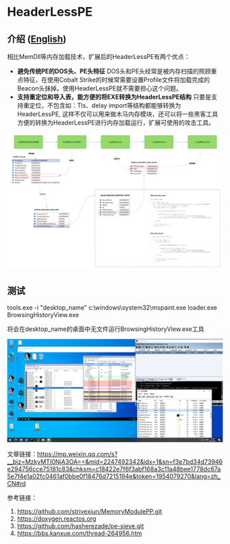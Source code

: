 # HeaderLessPE
## 介绍 ([English](/README.md))

相比MemDll等内存加载技术，扩展后的HeaderLessPE有两个优点：
- **避免传统PE的DOS头、PE头特征**
DOS头和PE头经常是被内存扫描的照顾重点特征，在使用Cobalt Strike的时候常需要设置Profile文件将加载完成的Beacon头抹掉。使用HeaderLessPE就不需要担心这个问题。
- **支持重定位和导入表，能方便的将EXE转换为HeaderLessPE结构**
只要是支持重定位，不包含如：Tls、delay import等结构都能够转换为HeaderLessPE, 这样不仅可以用来做木马内存模块，还可以将一些黑客工具方便的转换为HeaderLessPE进行内存加载运行，扩展可使用的攻击工具。

[![](image/1.png)](https://github.com/M01N-Team/HeaderLessPE/blob/master/image/1.png)

## 测试
tools.exe -i "desktop_name" c:\windows\system32\mspaint.exe loader.exe BrowsingHistoryView.exe

将会在desktop_name的桌面中无文件运行BrowsingHistoryView.exe工具

[![](image/2.png)](https://github.com/M01N-Team/HeaderLessPE/blob/master/image/1.png)

文章链接：https://mp.weixin.qq.com/s?__biz=MzkyMTI0NjA3OA==&mid=2247492342&idx=1&sn=f3e7bd34d73946e294756cce75181c83&chksm=c18422e7f6f3abf168a3c11a48bee1778dc67a5e7f4e1a02fc0461af0bbe0f18476d7215194e&token=1954079270&lang=zh_CN#rd

参考链接：
1. https://github.com/strivexjun/MemoryModulePP.git
2. https://doxygen.reactos.org
3. https://github.com/hasherezade/pe-sieve.git
4. https://bbs.kanxue.com/thread-264956.htm



